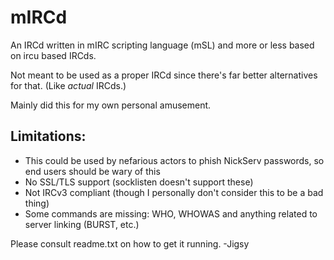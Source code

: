 # mIRCd
An IRCd written in mIRC scripting language (mSL) and more or less based on ircu based IRCds.

Not meant to be used as a proper IRCd since there's far better alternatives for that. (Like *actual* IRCds.)

Mainly did this for my own personal amusement.

Limitations:
---------------
* This could be used by nefarious actors to phish NickServ passwords, so end users should be wary of this
* No SSL/TLS support (socklisten doesn't support these)
* Not IRCv3 compliant (though I personally don't consider this to be a bad thing)
* Some commands are missing: WHO, WHOWAS and anything related to server linking (BURST, etc.)

Please consult readme.txt on how to get it running. -Jigsy
